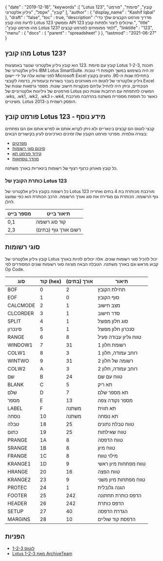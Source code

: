 {
  "date" : "2019-12-16",
  "keywords" :[ "Lotus 123", "קובץ", "סיומת", "פורמט קובץ", "אקסל", "גיליון אלקטרוני" ],
  "author" : {
    "display_name" : "Kashif Iqbal"
},
  "draft" : "false",
  "toc" : true,
  "description" :"מדריך פורמט הקבצים שלך כדי לדעת מהו קובץ Lotus 123 וממשקי API שיכולים ליצור ולפתוח קובץ 123.",
  "title" :"מהו פורמט קובץ Lotus 123? למד ממומחים לפורמט קבצים!",
  "linktitle" : "123",
  "menu" : {
    "docs" : {
      "parent" : "spreadsheet"
}
},
  "lastmod" : "2021-06-27"
}

## מהו קובץ Lotus 123?

קובץ עם סיומת .123 הוא קובץ גיליון אלקטרוני שנוצר באמצעות Lotus 1-2-3, תוכנת גיליון אלקטרוני של IBM Lotus SmartSuite. זה היה בשימוש במשך תקופות די טובות לפני שהוא עלה על ידי יישום Microsoft Excel בתחילת שנות ה-90. נתונים בקובץ גיליון אלקטרוני של לוטוס היו מאורגנים בעבר בשורות ובעמודות, בדומה לקובצי Excel הנוכחיים, וניתן היה להחיל עליהם פונקציות חישוב שונות. מספר גרסאות שונות של פורמטים של גיליונות אלקטרוניים של Lotus המשיכו להתפתח עם הרחבות שונות כגון .wks, .wk1, .wk2, .wk3 ו-.wk4, כאשר כל תוספת מספרית משתנה בהרחבה מורכבת משינויים. Lotus הופסק רשמית ב-2013.

## פורמט קובץ Lotus 123 - מידע נוסף

קבצי לוטוס הם קבצים בינאריים ולא ניתן לקרוא אותם או לפרש אותם אם הם נפתחים בצורה גולמית. מפרטי פורמט הקובץ שלו זמינים כארכיונים לעיון בקישורים הבאים:

* [מפרטים](https://web.archive.org/web/20180129005324/http://www.schnarff.com/file-formats/lotus-1-2-3/WSFF1.TXT)
* [סיכום סוגי רשומות](https://web.archive.org/web/20180130195323/http://www.schnarff.com/file-formats/lotus-1-2-3/WSFF2.TXT)
* [קידוד פורמט תא](https://web.archive.org/web/20180130195328/http://www.schnarff.com/file-formats/lotus-1-2-3/WSFF3.TXT)
* [מהדר נוסחאות](https://web.archive.org/web/20180130195348/http://www.schnarff.com/file-formats/lotus-1-2-3/WSFF4.TXT)

כל קובץ מאורגן כרצף רצוף של רשומות בינאריות באורך משתנה.

### כותרת הקובץ של Lotus 123

כל רשומה בקובץ גיליון אלקטרוני של Lotus 123 מורכבת מכותרת בת 4 בתים ואחריה גוף הרשומה. הכותרת גם מגדירה את סוג ואורך הרשומה. הרכב הכותרת הוא כפי שמוצג להלן.

|מספר בייט|תיאור בייט|
---|---|
|0,1|קוד סוג רשומה|
|2,3|רשום אורך גוף (בתים)|

## סוגי רשומות

קובץ גיליון אלקטרוני של Lotus יכול להכיל סוגי רשומות שונים. אלה יכולים להיות באורך קבוע מראש וגם באורך משתנה. הטבלה הבאה מציגה סוגי רשומות שונים המסודרים לפי Op Code.

|סוג|קוד (hex)|אורך (בתים)|תיאור|
---|---|---|---|
|BOF|0|2| תחילת הקובץ |
|EOF|1|0| סוף הקובץ |
|CALCMODE |2|1| מצב חישוב|
|CLCORDER |3|1| סדר חישוב|
|SPLIT |4|1| סוג חלון מפוצל |
|סינכרון |5|1| סנכרון חלון מפוצל |
|RANGE |6|8| טווח גליון עבודה פעיל |
|WINDOW1 |7|31| רשומת חלון 1 |
|COLW1 |8|3| רוחב עמודה, חלון 1 |
|WINTWO |9|31| רשומה של חלון 2
|COLW2 |A|3| רוחב עמודה, חלון 2 |
| שם |B|24| טווח עם שם |
| BLANK |C|5| תא ריק |
| שלם |D|7| תא מספר שלם |
|מספר |E|13| מספר נקודה צפה |
|LABEL |F|משתנה|תא תווית |
|נוסחה |10| משתנה|תא נוסחה |
|טבלה |18| 25| טווח טבלת נתונים |
|כתום |19| 25| טווח שאילתות |
|PRANGE |1A| 8| טווח הדפסה |
|SRANGE |1B| 8| טווח מיון |
|FRANGE |1C| 8| מילוי טווח |
|KRANGE1 |1D| 9| טווח מפתחות מיון ראשי |
|HRANGE |20| 16| טווח הפצה |
|KRANGE2 |23| 9| טווח מפתחות מיון משני |
|PROTEC |24| 1| הגנה גלובלית |
|FOOTER |25| 242| הדפס כותרת תחתונה |
|HEADER |26| 242| הדפס כותרת |
|SETUP |27| 40| הגדרת הדפסה |
| MARGINS |28| 10| הדפסת קוד שוליים|

## הפניות

* [לוטוס 1-2-3](https://en.wikipedia.org/wiki/Lotus_1-2-3)
* [Lotus 1-2-3 מאת ArchiveTeam](http://justsolve.archiveteam.org/wiki/Lotus_1-2-3)


